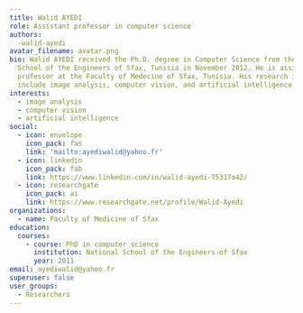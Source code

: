 ```yaml
---
title: Walid AYEDI
role: Assistant professor in computer science
authors:
  -walid-ayedi
avatar_filename: avatar.png
bio: Walid AYEDI received the Ph.D. degree in Computer Science from the National
  School of the Engineers of Sfax, Tunisia in November 2012. He is assistant
  professor at the Faculty of Medecine of Sfax, Tunisia. His research interests
  include image analysis, computer vision, and artificial intelligence
interests:
  - image analysis
  - computer vision
  - artificial intelligence
social:
  - icon: envelope
    icon_pack: fas
    link: 'mailto:ayediwalid@yahoo.fr'
  - icon: linkedin
    icon_pack: fab
    link: https://www.linkedin.com/in/walid-ayedi-75317a42/
  - icon: researchgate
    icon_pack: ai
    link: https://www.researchgate.net/profile/Walid-Ayedi
organizations:
  - name: Faculty of Medicine of Sfax
education:
  courses:
    - course: PhD in computer science
      institution: National School of the Engineers of Sfax
      year: 2011
email: ayediwalid@yahoo.fr
superuser: false
user_groups:
  - Researchers
---
```

